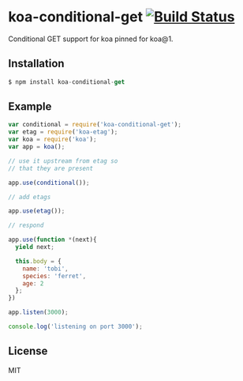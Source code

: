 
# koa-conditional-get [![Build Status](https://travis-ci.org/koajs/conditional-get.png)](https://travis-ci.org/koajs/conditional-get)

 Conditional GET support for koa pinned for koa@1.

## Installation

```js
$ npm install koa-conditional-get
```

## Example

```js
var conditional = require('koa-conditional-get');
var etag = require('koa-etag');
var koa = require('koa');
var app = koa();

// use it upstream from etag so
// that they are present

app.use(conditional());

// add etags

app.use(etag());

// respond

app.use(function *(next){
  yield next;

  this.body = {
    name: 'tobi',
    species: 'ferret',
    age: 2
  };
})

app.listen(3000);

console.log('listening on port 3000');
```

## License

  MIT
